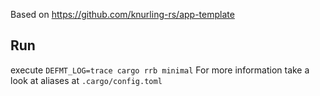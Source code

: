 Based on https://github.com/knurling-rs/app-template

## Run
execute `DEFMT_LOG=trace cargo rrb minimal`
For more information take a look at aliases at `.cargo/config.toml`

